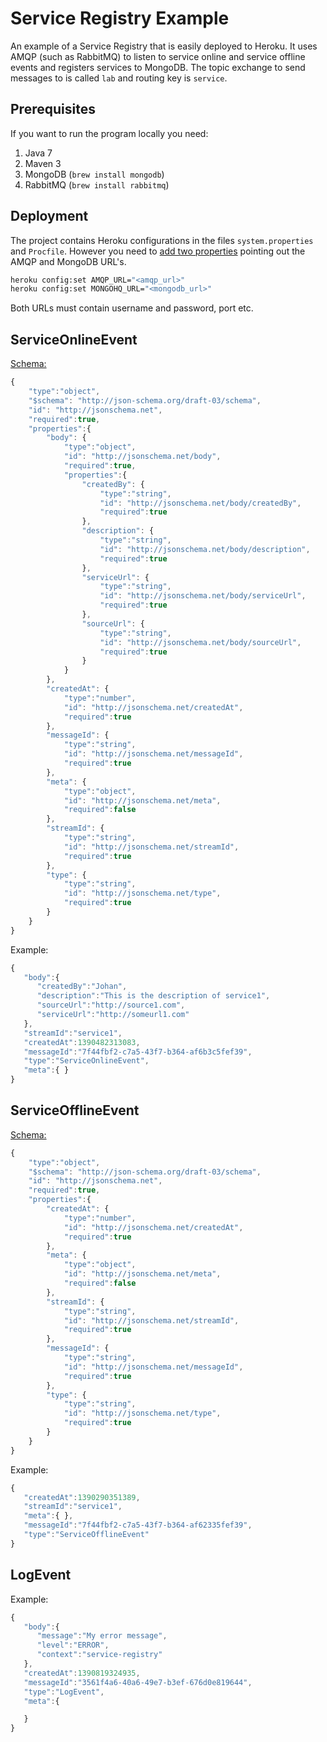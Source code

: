 Service Registry Example
========================

An example of a Service Registry that is easily deployed to Heroku. It uses AMQP (such as RabbitMQ) to listen to service online and service offline events and registers services to MongoDB.
The topic exchange to send messages to is called `lab` and routing key is `service`.


Prerequisites
-------------
If you want to run the program locally you need:

1. Java 7
2. Maven 3
3. MongoDB (`brew install mongodb`)
4. RabbitMQ (`brew install rabbitmq`)

Deployment
----------
The project contains Heroku configurations in the files `system.properties` and `Procfile`. However you need to [add two properties](https://toolbelt.heroku.com/) pointing out the AMQP and MongoDB URL's.

```bash
heroku config:set AMQP_URL="<amqp_url>"
heroku config:set MONGOHQ_URL="<mongodb_url>"
```

Both URLs must contain username and password, port etc.

ServiceOnlineEvent
------------------

[Schema:](http://json-schema.org/)
```javascript
{
	"type":"object",
	"$schema": "http://json-schema.org/draft-03/schema",
	"id": "http://jsonschema.net",
	"required":true,
	"properties":{
		"body": {
			"type":"object",
			"id": "http://jsonschema.net/body",
			"required":true,
			"properties":{
				"createdBy": {
					"type":"string",
					"id": "http://jsonschema.net/body/createdBy",
					"required":true
				},
				"description": {
					"type":"string",
					"id": "http://jsonschema.net/body/description",
					"required":true
				},
				"serviceUrl": {
					"type":"string",
					"id": "http://jsonschema.net/body/serviceUrl",
					"required":true
				},
				"sourceUrl": {
					"type":"string",
					"id": "http://jsonschema.net/body/sourceUrl",
					"required":true
				}
			}
		},
		"createdAt": {
			"type":"number",
			"id": "http://jsonschema.net/createdAt",
			"required":true
		},
		"messageId": {
			"type":"string",
			"id": "http://jsonschema.net/messageId",
			"required":true
		},
		"meta": {
			"type":"object",
			"id": "http://jsonschema.net/meta",
			"required":false
		},
		"streamId": {
			"type":"string",
			"id": "http://jsonschema.net/streamId",
			"required":true
		},
		"type": {
			"type":"string",
			"id": "http://jsonschema.net/type",
			"required":true
		}
	}
}
```

Example:
```javascript
{
   "body":{
      "createdBy":"Johan",
      "description":"This is the description of service1",
      "sourceUrl":"http://source1.com",
      "serviceUrl":"http://someurl1.com"
   },
   "streamId":"service1",
   "createdAt":1390482313083,
   "messageId":"7f44fbf2-c7a5-43f7-b364-af6b3c5fef39",
   "type":"ServiceOnlineEvent",
   "meta":{ }
}
```

ServiceOfflineEvent
------------------

[Schema:](http://json-schema.org/)
```javascript
{
	"type":"object",
	"$schema": "http://json-schema.org/draft-03/schema",
	"id": "http://jsonschema.net",
	"required":true,
	"properties":{
		"createdAt": {
			"type":"number",
			"id": "http://jsonschema.net/createdAt",
			"required":true
		},
		"meta": {
			"type":"object",
			"id": "http://jsonschema.net/meta",
			"required":false
		},
		"streamId": {
			"type":"string",
			"id": "http://jsonschema.net/streamId",
			"required":true
		},
		"messageId": {
            "type":"string",
            "id": "http://jsonschema.net/messageId",
            "required":true
        },
		"type": {
			"type":"string",
			"id": "http://jsonschema.net/type",
			"required":true
		}
	}
}
```

Example:
```javascript
{
   "createdAt":1390290351389,
   "streamId":"service1",
   "meta":{ },
   "messageId":"7f44fbf2-c7a5-43f7-b364-af62335fef39",
   "type":"ServiceOfflineEvent"
}
```

LogEvent
--------
Example:
```javascript
{
   "body":{
      "message":"My error message",
      "level":"ERROR",
      "context":"service-registry"
   },
   "createdAt":1390819324935,
   "messageId":"3561f4a6-40a6-49e7-b3ef-676d0e819644",
   "type":"LogEvent",
   "meta":{

   }
}
```



